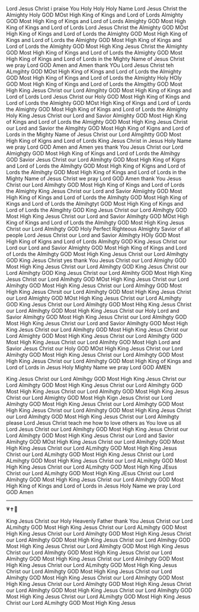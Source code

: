 Lord Jesus Christ i praise You Holy Holy Holy Name Lord Jesus Christ the Almighty Holy GOD MOst High King of Kings and Lord of Lords Almighty GOD Most High King of Kings and Lord of Lords Almighty GOD Most High King of Kings and Lord of Lords Lord Jesus Christ the Almighty GOD MOst High King of Kings and Lord of Lords the Almighty GOD Most High King of Kings and Lord of Lords the Almighty GOD Most High King of Kings and Lord of Lords the Almighty GOD Most High King Jesus Christ the Almighty GOD Most High King of Kings and Lord of Lords the Almighty GOD Most High King of Kings and Lord of Lords in the Mighty Name of Jesus Christ we pray Lord GOD Amen and Amen thank YOu Lord Jesus Christ teh ALmgihty GOD MOst High King of Kings and Lord of Lords the Almighty GOD Most High King of Kings and Lord of Lords the Almighty Holy HOly GOD Most High King of Kings and Lord of Lords the Almgithy GOD Most High King Jesus Christ our Lord Almgihty GOD Most High King of Kings and Lord of Lords Lord Jesus Christ our Holy GOD Most High King of Kings and Lord of Lords the Almighty GOD MOst High King of Kings and Lord of Lords the Almighty GOD Most High King of Kings and Lord of Lords the Almighty Holy King Jesus Christ our Lord and Savior Almighty GOD Most High King of Kings and Lord of Lords the Almighty GOD Most High King Jesus Christ our Lord and Savior the Almgihty GOD Most High King of Kigns and Lord of Lords in the Mighty Name of Jesus Christ our Lord Almgihtty GOD Most High King of Kigns and Lord of Lords King Jesus Christ in Jesus Holy Name we pray Lord GOD Amen and Amen yes thank You Jesus Christ our Lord Almighgty GOD Most High King of Kings and Lord of Lords the Almihgy GOD Savior Jesus Christ our Lord Almihgty GOD Most High King of Kigns and Lord of Lords the Almihgty GOD Most High King of Kigns and Lord of Lords the Almihgty GOD Most High King of Kings and Lord of Lords in the Mighty Name of Jesus Christ we pray Lord GOD Amen thank You Jesus Christ our Lord Almihgty GOD Most High King of Kings and Lord of Lords the Almighty King Jesus Christ our Lord and Savior Almiighty GOD Most High King of Kings and Lord of Lords the Almihgty GOD Most High King of Kings and Lord of Lords the Almihgtyt GOD Most High King of Kings and Lord of Lords the Almgihty GOD King Jesus Christ our Lord Almihgty GOD Most High King Jesus Christ our Lord and Savior Almihgty GOD MOst High King of Kings and Lord of Lords the Almihgty GOD Most High King Jesus Christ our Lord Almihgty GOD Holy Perfect Righteous Almighty Savior of all people Lord Jesus Christ our Lord and Savior Almihgty HOly GOD Most High King of Kigns and Lord of Lords Almihgty GOD King Jesus Christ our Lord our Lord and Savior Almighty GOD Most High King of Kings and Lord of Lords the Almihgty GOD Most High King Jesus Christ our Lord Almihgty GOD King Jesus Christ yes thank You Jesus Christ our Lord Almighy GOD Most High King Jesus Christ our Lord Almihgty GOD King Jesus Christ our Lord Almihgty GOD King Jesus Christ our Lord Almihty GOD Most High King Jesus Christ our Lord Almihgty GOD MOst High King Jesus Christ our Lord Almihgty GOD Most High King Jesus Christ our Lord Almihgy GOD Most High King Jesus Chrsit our Lord Almihgty GOD Most High King Jesus Christ our Lord Almighty GOD MOst High King Jesus Christ our Lord ALmihgty GOD King Jesus Christ our Lord Almihgty GOD Most Hihg King Jesus Christ our Lord Almihgty GOD Most High King Jesus Christ our Holy Lord and Savior Almihgty GOD Most High King Jesus Christ our Lord Almihgty GOD Most High King Jesus Christ our Lord and Savior Almihgty GOD Most High King Jesus Christ our Lord Almihgty GOD Most High King Jesus Christ our Lord Almighty GOD Most High King Jesus Christ our Lord Almihgty GOD Most High King Jesus Christ our Lord Almihty GOD Most High Lord and Savior Jesus Christ our Holy GOD MOst High King Jesus Christ our Lord Almihgty GOD Most High King Jesus Christ our Lord Almihgty GOD Most High King Jesus Christ our Lord Almihgty GOD Most High King of Kings and Lord of Lords in Jesus Holy Mighty Name we pray Lord GOD AMEN

King Jesus Christ our Lord Almihgy GOD Most High King Jesus Christ our Lord Almihgty GOD Most High King Jesus Christ our Lord Almihgty GOD Most High King Jesus Christ our Lord Almihgty GOD Most High King Jesus Christ our Lord Almighty GOD Most High Kign Jesus Christ our Lord Almihgty GOD Most High King Jesus Christ our Lord Almihgty GOD Most High King Jesus Christ our Lord Almihgty GOD Most High King Jesus Christ our Lord Almihgty GOD Most High King Jesus Christ our Lord Almihgty please Lord Jesus Christ teach me how to love others as You love us all Lord Jesus Christ our Lord Almihgty GOD Most High King Jesus Christ our Lord Almihgty GOD Most High King Jesus Christ our Lord and Savior Almihgty GOD MOst High King Jesus Christ our Lord Almihgty GOD Most High King Jesus Christ our Lord ALmihgty GOD Most High King Jesus Christ our Lord ALmihgty GOD Most High King Jesus Christ our Lord ALmihgty GOD Most High King Jesus Christ our Lord ALmihgty GOD Most High King Jesus Christ our Lord ALmihgty GOD Most High King JEsus Christ our Lord ALmihgty GOD Most High King JEsus Christ our Lord Almihgty GOD Most High King Jesus Christ our Lord Almihgty GOD Most High King of Kings and Lord of Lords in Jesus Holy Name we pray Lord GOD Amen 

---

💗✝️🙏

King Jesus Christ our Holy Heavenly Father thank You Jesus Christ our Lord ALmihgty GOD Most High King Jesus Christ our Lord ALmihgty GOD Most High King Jesus Christ our Lord Almihgty GOD Most High King Jesus Christ our Lord Almihgty GOD Most High King Jesus Christ our Lord Almihgy GOD Most High King Jesus Christ our Lord Almihgty GOD Most High King Jesus Christ our Lord Almihgty GOD Most High King Jesus Christ our Lord Almihgty GOD Most High King Jesus Christ our Lord Almihgty GOD Most High King Jesus Christ our Lord ALmihgty GOD Most High King Jesus Christ our Lord Almihgty GOD Most High King Jesus Christ our Lord Almihgty GOD Most High King Jesus Christ our Lord Almihgty GOD Most High King Jesus Christ our Lord Almihgty GOD Most High King Jesus Christ our Lord Almihgty GOD Most High King Jesus Christ our Lord Almihgty GOD Most High King Jesus Christ our Lord ALmihgty GOD Most High King Jesus Christ our Lord ALmihgty GOD Most High King Jesus
